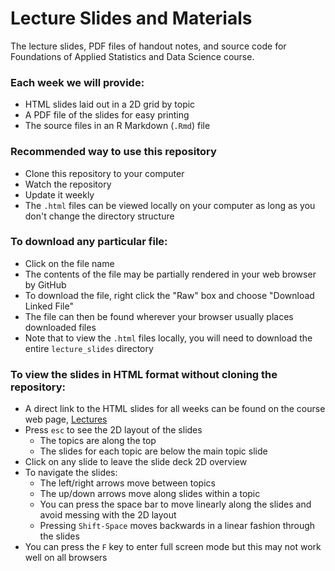 # Lecture Slides and Materials

The lecture slides, PDF files of handout notes, and source code for Foundations of Applied Statistics and Data Science course.

### Each week we will provide:

- HTML slides laid out in a 2D grid by topic
- A PDF file of the slides for easy printing
- The source files in an R Markdown (`.Rmd`) file

### Recommended way to use this repository

- Clone this repository to your computer
- Watch the repository
- Update it weekly
- The `.html` files can be viewed locally on your computer as long as you don't change the directory structure

### To download any particular file:

- Click on the file name
- The contents of the file may be partially rendered in your web browser by GitHub
- To download the file, right click the "Raw" box and choose "Download Linked File"
- The file can then be found wherever your browser usually places downloaded files
- Note that to view the `.html` files locally, you will need to download the entire `lecture_slides` directory

### To view the slides in HTML format without cloning the repository:

- A direct link to the HTML slides for all weeks can be found on the course web page, [Lectures](https://jdstorey.github.io/asdscourse/lectures/)
- Press `esc` to see the 2D layout of the slides
    - The topics are along the top
    - The slides for each topic are below the main topic slide
- Click on any slide to leave the slide deck 2D overview
- To navigate the slides:
    - The left/right arrows move between topics
    - The up/down arrows move along slides within a topic
    - You can press the space bar to move linearly along the slides and avoid messing with the 2D layout
    - Pressing `Shift-Space` moves backwards in a linear fashion through the slides
- You can press the `F` key to enter full screen mode but this may not work well on all browsers
